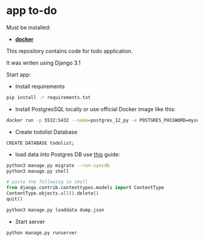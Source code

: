 # app to-do

Must be installed:
- __[docker](https://docs.docker.com/engine/install/)__

This repository contains code for todo application.

It was writen using Django 3.1

Start app:
- Install requirements
```bash
pip install -r requirements.txt
```
- Install PostgresSQL locally or use official Docker image like this:
```bash
docker run -p 5532:5432 --name=postgres_12_py -e POSTGRES_PASSWORD=mysecretpassword -d postgres:12.4-alpine
```
- Create todolist Database
```postgresql
CREATE DATABASE todolist;
```
- load data into Postgres DB use [this](https://dev.to/coderasha/how-to-migrate-data-from-sqlite-to-postgresql-in-django-182h) guide: 
```bash
python3 manage.py migrate --run-syncdb
python3 manage.py shell
```
```python
# paste the following in shell
from django.contrib.contenttypes.models import ContentType
ContentType.objects.all().delete()
quit()
```
```bash
python3 manage.py loaddata dump.json
```

- Start server

```bash
python manage.py runserver
```
